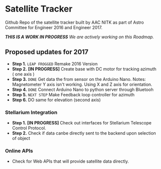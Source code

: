 Satellite Tracker
======

Github Repo of the satellite tracker built by AAC NITK as part of Astro Committee for Engineer 2016 and Engineer 2017.

_**THIS IS A WORK IN PROGRESS** We are actively working on this Roadmap._

## Proposed updates for 2017

* **Step 1.** `LEAP FROGGED` Remake 2016 Version  
* **Step 2.** **[IN PROGRESS]** Create base with DC motor for tracking azimuth ( one axis ) 
* **Step 3.** `DONE` Get data the from sensor on the Arduino Nano.
Notes: Magnetometer Y axis isn't working. Using X and Z axis for orientation.
* **Step 4.** `DONE` Connect Arduino Nano to python server through Bluetooh
* **Step 5.** `NEXT STEP` Make Feedback loop controller for azimuth
* **Step 6.** DO same for elevation (second axis)

### Stellarium Integration
* **Step 1.** **[IN PROGRESS]** Check out interfaces for Stellarium Telescope
  Control Protocol.
* **Step 2.** Check if data canbe directly sent to the backend upon selection of
  object

### Online APIs
* Check for Web APIs that will provide satellite data directly.
